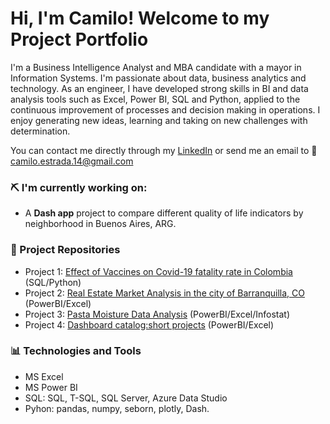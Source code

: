 # Hi, I'm Camilo! Welcome to my Project Portfolio

I'm a Business Intelligence Analyst and MBA candidate with a mayor in Information Systems. I'm passionate about data, business analytics and technology. As an engineer, I have developed strong skills in BI and data analysis tools such as Excel, Power BI, SQL and Python, applied to the continuous improvement of processes and decision making in operations. I enjoy generating new ideas, learning and taking on new challenges with determination.

You can contact me directly through my [LinkedIn](https://www.linkedin.com/in/caestradaa/) or send me an email to 📩 camilo.estrada.14@gmail.com


### ⛏️ I'm currently working on:
- A **Dash app** project to compare different quality of life indicators by neighborhood in Buenos Aires, ARG.


### 💼 Project Repositories
- Project 1: [Effect of Vaccines on Covid-19 fatality rate in Colombia](https://github.com/caestradaa/covid_fatality_in_Col) (SQL/Python)
- Project 2: [Real Estate Market Analysis in the city of Barranquilla, CO](https://github.com/caestradaa/real_estate_daproj) (PowerBI/Excel)
- Project 3: [Pasta Moisture Data Analysis](https://github.com/caestradaa/pasta_moisture_daproj) (PowerBI/Excel/Infostat)
- Project 4: [Dashboard catalog:short projects](https://github.com/caestradaa/dashboard_catalog) (PowerBI/Excel)


### 📊 Technologies and Tools
- MS Excel
- MS Power BI
- SQL: SQL, T-SQL, SQL Server, Azure Data Studio
- Pyhon: pandas, numpy, seborn, plotly, Dash.
